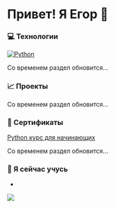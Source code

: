 # Привет! Я Егор 👋
### 💻 Технологии
[![Python](https://img.shields.io/badge/-Python-464646??style=flat-square&logo=Python)](https://www.python.org/)

Со временем раздел обновится...
### 📈 Проекты

Со временем раздел обновится...
### 📜 Сертификаты
[Python курс для начинающих](https://github.com/EgorLekontsev/EgorLekontsev/blob/main/Python%20для%20начинающих.pdf)

Со временем раздел обновится...
### 🌱 Я сейчас учусь
- []()

![](https://komarev.com/ghpvc/?username=EgorLekontsev&style=for-the-badge&color=5d0b0c)
